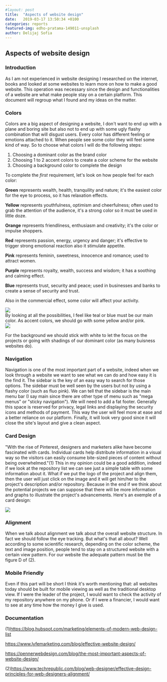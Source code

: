 ```yaml
---
#layout: post
title:  "Aspects of website design"
date:   2019-03-17 13:50:34 +0100
categories: reports
featured-img: edho-pratama-149011-unsplash
author: Delijaj Sofia
---
```


## Aspects of website design
### Introduction
As I am not experienced in website designing I researched on the internet, books and looked at some websites to learn more on how to make a good website. This operation was necessary since the design and functionalities of a website are what make people stay on a certain platform. This document will regroup what I found and my ideas on the matter.
### Colors
Colors are a big aspect of designing a website, I don't want to end up with a plane and boring site but also not to end up with some ugly flashy combination that will disgust users. Every color has different feeling or emotions attached to it. When people see some color they will feel some kind of way. So to choose what colors I will do the following steps:
1. Choosing a dominant color as the brand color
2. Choosing 1 to 2 accent colors to create a color scheme for the website
3. Choosing a background color to complete the design

To complete the _first_ requirement, let's look on how people feel for each color:

**Green** represents wealth, health, tranquility and nature; it's the easiest color for the eye to process, so it has relaxation effects.

**Yellow** represents youthfulness, optimism and cheerfulness; often used to grab the attention of the audience, it's a strong color so it must be used in little doze.

**Orange** represents friendliness, enthusiasm and creativity; it's the color or impulse shoppers.

**Red** represents passion, energy, urgency and danger; it's effective to trigger strong emotional reaction also it stimulate appetite.

**Pink** represents feminin, sweetness, innocence and romance; used to attract women.

**Purple** represents royalty, wealth, success and wisdom; it has a soothing and calming effect.

**Blue** represents trust, security and peace; used in businesses and banks to create a sense of security and trust.

Also in the commercial effect, some color will affect your activity.
<div style="max-width:1200px margin-left:auto margin-right:auto">
  <img src="https://www.websitebuilderexpert.com/wp-content/uploads/2016/03/consumer-pychology-color-kissmetrics.png" />
</div>
By looking at all the possibilities, I feel like teal or blue must be our main color.
As accent colors, we should go with some yellow and/or pink.
<div style="max-width:1200px margin-left:auto margin-right:auto">
  <img src="https://github.com/Xoeseko/sdg.market/raw/gh-pages/assets/images/colorSets.png" />
</div>

For the background we should stick with white to let the focus on the projects or going with shadings of our dominant color (as many buisness websites do).
### Navigation
Navigation is one of the most important part of a website, indeed when we look through a website we want to see what we can do and how easy it is the find it. The sidebar is the key of an easy way to search for those options. The sidebar must be well seen by the users but not by using a flashy color (such as fluo pink). We can tell that the sidebar is the main menu bar (I say main since there are other type of menu such as "mega menus" or "sticky navigation").
We will need to add a fat footer. Generally this space is reserved for privacy, legal links and displaying the security icons and methods of payment. This way the user will feel more at ease and a better reliance on our platform. Finally, it will look very good since it will close the site's layout and give a clean aspect.
### Card Design
"With the rise of Pinterest, designers and marketers alike have become fascinated with cards. Individual cards help distribute information in a visual way so the visitors can easily consume bite-sized pieces of content without being overwhelmed."(1) This in my opinion could be a good addition, indeed if we look at the repository list we can see just a simple table with some information about it. What if we put the logo of the project and align them, then the user will just click on the image and it will get him/her to the project's description and/or repository. Because in the end if we think about the potential projects we can suppose that there will be more information and graphs to illustrate the project's advancements.
Here's an exemple of a card design:
<div style="max-width:1200px margin-left:auto margin-right:auto">
  <img src="https://github.com/Xoeseko/sdg.market/raw/gh-pages/assets/images/card design.png"/>
</div>

### Alignment
When we talk about alignment we talk about the overall website structure. In fact we should follow the eye tracking. But what's that all about? Well according to some scientific research, depending on the color scheme, the text and image position, people tend to stay on a structured website with a certain view pattern. For our website the adequate pattern must be the figure D of (2).
### Mobile Friendly
Even if this part will be short I think it's worth mentioning that: all websites today should be built for mobile viewing as well as the traditional desktop view. If I were the leader of the project, I would want to check the activity of my repository anywhere on my phone. Or if I were a financier, I would want to see at any time how the money I give is used.

### Documentation
(1)https://blog.hubspot.com/marketing/elements-of-modern-web-design-list

https://www.lyfemarketing.com/blog/effective-website-design/

https://pennerwebdesign.com/blog/the-most-important-aspects-of-website-design/

(2)https://www.techrepublic.com/blog/web-designer/effective-design-principles-for-web-designers-alignment/
